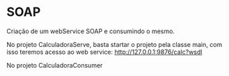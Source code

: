 # SOAP
Criação de um webService SOAP e consumindo o mesmo.

No projeto CalculadoraServe, basta startar o projeto pela classe main, com isso teremos acesso ao web service:
http://127.0.0.1:9876/calc?wsdl

No projeto CalculadoraConsumer
